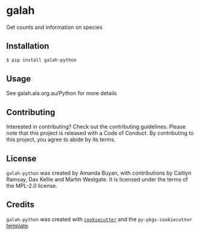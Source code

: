 # galah

Get counts and information on species

## Installation

```bash
$ pip install galah-python
```

## Usage

See galah.ala.org.au/Python for more details

## Contributing

Interested in contributing? Check out the contributing guidelines. Please note that this project is released with a Code of Conduct. By contributing to this project, you agree to abide by its terms.

## License

`galah-python` was created by Amanda Buyan, with contributions by Caitlyn Ramsay, Dax Kellie and Martin Westgate. It is licensed under the terms of the MPL-2.0 license.

## Credits

`galah-python` was created with [`cookiecutter`](https://cookiecutter.readthedocs.io/en/latest/) and the `py-pkgs-cookiecutter` [template](https://github.com/py-pkgs/py-pkgs-cookiecutter).
